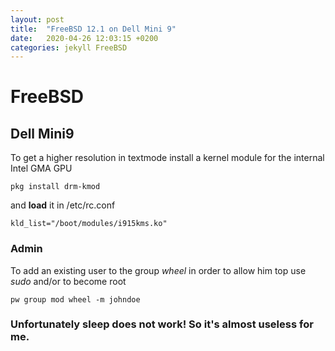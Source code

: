 ```yaml
---
layout: post
title:  "FreeBSD 12.1 on Dell Mini 9"
date:   2020-04-26 12:03:15 +0200
categories: jekyll FreeBSD
---
```



# FreeBSD

## Dell Mini9

To get a higher resolution in textmode install a kernel module for the internal Intel GMA GPU
	
	pkg install drm-kmod
	
and **load** it in /etc/rc.conf

	kld_list="/boot/modules/i915kms.ko"


### Admin
To add an existing user to the group *wheel* in order to allow him top use *sudo* and/or to become root

	pw group mod wheel -m johndoe
	

	


### Unfortunately sleep does not work! So it's almost useless for me.
